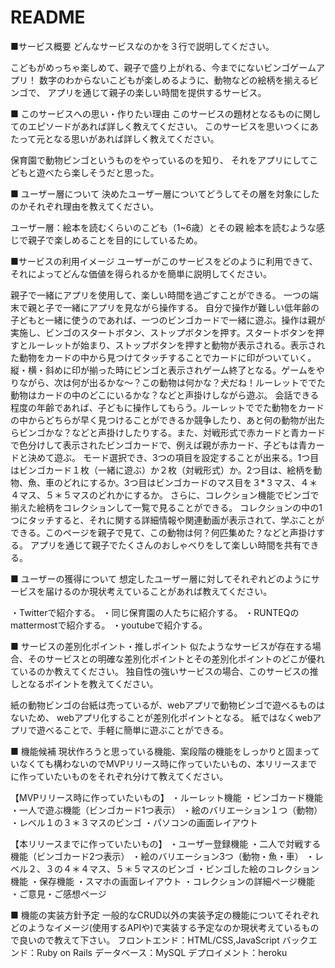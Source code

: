 # README

■サービス概要 どんなサービスなのかを３行で説明してください。

こどもがめっちゃ楽しめて、親子で盛り上がれる、今までにないビンゴゲームアプリ！
数字のわからないこどもが楽しめるように、動物などの絵柄を揃えるビンゴで、
アプリを通じて親子の楽しい時間を提供するサービス。

■ このサービスへの思い・作りたい理由 このサービスの題材となるものに関してのエピソードがあれば詳しく教えてください。 このサービスを思いつくにあたって元となる思いがあれば詳しく教えてください。

保育園で動物ビンゴというものをやっているのを知り、
それをアプリにしてこどもと遊べたら楽しそうだと思った。

■ ユーザー層について 決めたユーザー層についてどうしてその層を対象にしたのかそれぞれ理由を教えてください。

ユーザー層：絵本を読むくらいのこども（1~6歳）とその親
絵本を読むような感じで親子で楽しめることを目的にしているため。

■サービスの利用イメージ ユーザーがこのサービスをどのように利用できて、それによってどんな価値を得られるかを簡単に説明してください。

親子で一緒にアプリを使用して、楽しい時間を過ごすことができる。
一つの端末で親と子で一緒にアプリを見ながら操作する。
自分で操作が難しい低年齢の子どもと一緒に使うのであれば、一つのビンゴカードで一緒に遊ぶ。操作は親が実施し、ビンゴのスタートボタン、ストップボタンを押す。スタートボタンを押すとルーレットが始まり、ストップボタンを押すと動物が表示される。表示された動物をカードの中から見つけてタッチすることでカードに印がついていく。縦・横・斜めに印が揃った時にビンゴと表示されゲーム終了となる。ゲームをやりながら、次は何が出るかな〜？この動物は何かな？犬だね！ルーレットででた動物はカードの中のどこにいるかな？などと声掛けしながら遊ぶ。
会話できる程度の年齢であれば、子どもに操作してもらう。ルーレットででた動物をカードの中からどちらが早く見つけることができるか競争したり、あと何の動物が出たらビンゴかな？などと声掛けしたりする。また、対戦形式で赤カードと青カードで色分けして表示されたビンゴカードで、例えば親が赤カード、子どもは青カードと決めて遊ぶ。
モード選択でき、3つの項目を設定することが出来る。1つ目はビンゴカード１枚（一緒に遊ぶ）か２枚（対戦形式）か。2つ目は、絵柄を動物、魚、車のどれにするか。3つ目はビンゴカードのマス目を３*３マス、４＊４マス、５＊５マスのどれかにするか。
さらに、コレクション機能でビンゴで揃えた絵柄をコレクションして一覧で見ることができる。
コレクションの中の1つにタッチすると、それに関する詳細情報や関連動画が表示されて、学ぶことができる。このページを親子で見て、この動物は何？何匹集めた？などと声掛けする。
アプリを通じて親子でたくさんのおしゃべりをして楽しい時間を共有できる。

■ ユーザーの獲得について 想定したユーザー層に対してそれぞれどのようにサービスを届けるのか現状考えていることがあれば教えてください。

・Twitterで紹介する。
・同じ保育園の人たちに紹介する。
・RUNTEQのmattermostで紹介する。
・youtubeで紹介する。

■ サービスの差別化ポイント・推しポイント 似たようなサービスが存在する場合、そのサービスとの明確な差別化ポイントとその差別化ポイントのどこが優れているのか教えてください。 独自性の強いサービスの場合、このサービスの推しとなるポイントを教えてください。

紙の動物ビンゴの台紙は売っているが、webアプリで動物ビンゴで遊べるものはないため、
webアプリ化することが差別化ポイントとなる。
紙ではなくwebアプリで遊べることで、手軽に簡単に遊ぶことができる。

■ 機能候補 現状作ろうと思っている機能、案段階の機能をしっかりと固まっていなくても構わないのでMVPリリース時に作っていたいもの、本リリースまでに作っていたいものをそれぞれ分けて教えてください。

【MVPリリース時に作っていたいもの】
・ルーレット機能
・ビンゴカード機能
・一人で遊ぶ機能（ビンゴカード1つ表示）
・絵のバリエーション１つ（動物）
・レベル１の３＊３マスのビンゴ
・パソコンの画面レイアウト

【本リリースまでに作っていたいもの】
・ユーザー登録機能
・二人で対戦する機能（ビンゴカード2つ表示）
・絵のバリエーション3つ（動物・魚・車）
・レベル２、３の４＊４マス、５＊５マスのビンゴ
・ビンゴした絵のコレクション機能
・保存機能
・スマホの画面レイアウト
・コレクションの詳細ページ機能
・ご意見・ご感想ページ


■ 機能の実装方針予定 一般的なCRUD以外の実装予定の機能についてそれぞれどのようなイメージ(使用するAPIや)で実装する予定なのか現状考えているもので良いので教えて下さい。
フロントエンド：HTML/CSS,JavaScript
バックエンド：Ruby on Rails
データベース：MySQL
デプロイメント：heroku
